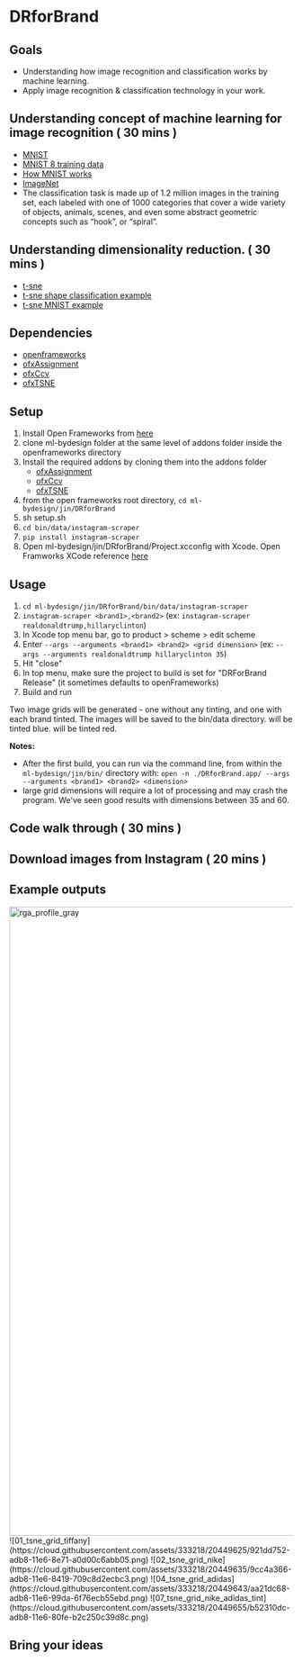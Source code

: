 # DRforBrand

## Goals
* Understanding how image recognition and classification works by machine learning.
* Apply image recognition & classification technology in your work.

## Understanding concept of machine learning for image recognition ( 30 mins )
* [MNIST](http://yann.lecun.com/exdb/mnist/)
 * [MNIST 8 training data](http://cs.nyu.edu/~roweis/data/mnist_train8.jpg)
 * [How MNIST works](https://ml4a.github.io/ml4a/neural_networks/)
* [ImageNet](http://image-net.org/)
 * The classification task is made up of 1.2 million images in the training set, each labeled with one of 1000 categories that cover a wide variety of objects, animals, scenes, and even some abstract geometric concepts such as “hook”, or “spiral”.


## Understanding dimensionality reduction. ( 30 mins )
* [t-sne](https://lvdmaaten.github.io/tsne/)
 * [t-sne shape classification example](https://lvdmaaten.github.io/tsne/examples/20news_tsne.jpg)
 * [t-sne MNIST example](https://lvdmaaten.github.io/tsne/examples/mnist_tsne.jpg)

## Dependencies
* [openframeworks](https://www.openframeworks.cc)
* [ofxAssignment](https://github.com/kylemcdonald/ofxAssignment)
* [ofxCcv](https://github.com/kylemcdonald/ofxCcv)
* [ofxTSNE](https://github.com/genekogan/ofxTSNE)

## Setup
1. Install Open Frameworks from [here](https://www.openframeworks.cc)
2. clone ml-bydesign folder at the same level of addons folder inside the openframeworks directory
3. Install the required addons by cloning them into the addons folder
    - [ofxAssignment](https://github.com/kylemcdonald/ofxAssignment)
    - [ofxCcv](https://github.com/kylemcdonald/ofxCcv)
    - [ofxTSNE](https://github.com/genekogan/ofxTSNE)
4. from the open frameworks root directory, `cd ml-bydesign/jin/DRforBrand`
5. sh setup.sh
6. `cd bin/data/instagram-scraper`
7. `pip install instagram-scraper`
8. Open ml-bydesign/jin/DRforBrand/Project.xcconfig with Xcode. Open Framworks XCode reference [here](http://openframeworks.cc/setup/xcode/)

## Usage
1. `cd ml-bydesign/jin/DRforBrand/bin/data/instagram-scraper`
2. `instagram-scraper <brand1>,<brand2>` (ex: `instagram-scraper realdonaldtrump,hillaryclinton`)
3. In Xcode top menu bar, go to product > scheme > edit scheme
4. Enter `--args --arguments <brand1> <brand2> <grid dimension>` (ex: `--args --arguments realdonaldtrump hillaryclinton 35`)
5. Hit "close"
6. In top menu, make sure the project to build is set for "DRForBrand Release" (it sometimes defaults to openFrameworks)
7. Build and run

Two image grids will be generated - one without any tinting, and one with each brand tinted. The images will be saved to the bin/data directory.
<brand1> will be tinted blue. <brand2> will be tinted red.


**Notes:**

- After the first build, you can run via the command line, from within the `ml-bydesign/jin/bin/` directory with:
`open -n ./DRforBrand.app/ --args --arguments <brand1> <brand2> <dimension>`
-  large grid dimensions will require a lot of processing and may crash the program. We've seen good results with dimensions between 35 and 60.

## Code walk through ( 30 mins )

## Download images from Instagram ( 20 mins )

## Example outputs
<img width="1118" alt="rga_profile_gray" src="https://cloud.githubusercontent.com/assets/333218/20449506/d1832862-adb7-11e6-934d-e6ede5a4d12f.png">
![01_tsne_grid_tiffany](https://cloud.githubusercontent.com/assets/333218/20449625/921dd752-adb8-11e6-8e71-a0d00c6abb05.png)
![02_tsne_grid_nike](https://cloud.githubusercontent.com/assets/333218/20449635/9cc4a366-adb8-11e6-8419-709c8d2ecbc3.png)
![04_tsne_grid_adidas](https://cloud.githubusercontent.com/assets/333218/20449643/aa21dc68-adb8-11e6-99da-6f76ecb55ebd.png)
![07_tsne_grid_nike_adidas_tint](https://cloud.githubusercontent.com/assets/333218/20449655/b52310dc-adb8-11e6-80fe-b2c250c39d8c.png)

## Bring your ideas
